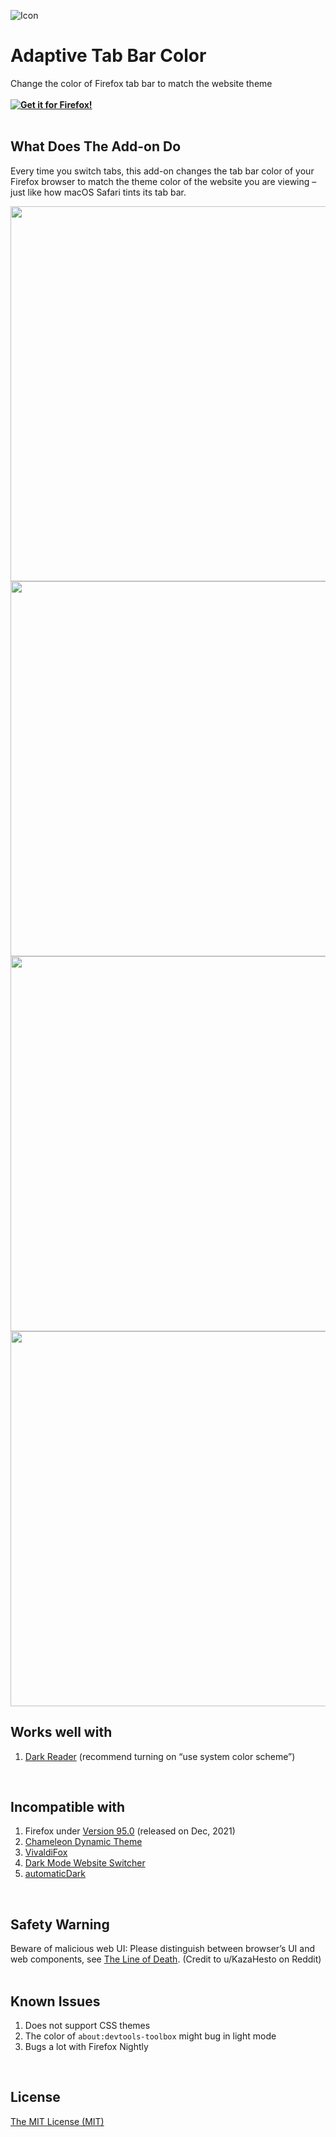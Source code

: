![Icon](https://github.com/YS-Wong/Adaptive-Tab-Bar-Color/blob/main/images/ATBC_128.png)
# Adaptive Tab Bar Color
Change the color of Firefox tab bar to match the website theme  
<br>
**[![Get it for Firefox!](https://addons.cdn.mozilla.net/static/img/addons-buttons/AMO-button_1.png)](https://addons.mozilla.org/firefox/addon/adaptive-tab-bar-color/?utm_source=github.com&utm_medium=git&utm_content=download-button&campaign=github)**  
<br>

## What Does The Add-on Do
Every time you switch tabs, this add-on changes the tab bar color of your Firefox browser to match the theme color of the website you are viewing – just like how macOS Safari tints its tab bar.  

<img src="https://github.com/YS-Wong/Adaptive-Tab-Bar-Color/blob/main/pictures/ATBC_showcase_5.jpg" width="600">

<img src="https://github.com/YS-Wong/Adaptive-Tab-Bar-Color/blob/main/pictures/ATBC_showcase_1.jpg" width="600">

<img src="https://github.com/YS-Wong/Adaptive-Tab-Bar-Color/blob/main/pictures/ATBC_showcase_2.jpg" width="600">

<img src="https://github.com/YS-Wong/Adaptive-Tab-Bar-Color/blob/main/pictures/ATBC_showcase_3.jpg" width="600">
<br>

## Works well with

1. <a href="https://addons.mozilla.org/firefox/addon/darkreader/">Dark Reader</a> (recommend turning on “use system color scheme”)  
<br>

## Incompatible with

1. Firefox under <a href="https://www.mozilla.org/en-US/firefox/95.0/releasenotes/">Version 95.0</a> (released on Dec, 2021)  
2. <a href="https://addons.mozilla.org/firefox/addon/chameleon-dynamic-theme-fixed/">Chameleon Dynamic Theme</a>  
3. <a href="https://addons.mozilla.org/firefox/addon/vivaldifox/">VivaldiFox</a>  
4. <a href="https://addons.mozilla.org/firefox/addon/dark-mode-website-switcher/">Dark Mode Website Switcher</a>  
5. <a href="https://addons.mozilla.org/firefox/addon/automatic-dark/">automaticDark</a>  
<br>

## Safety Warning
Beware of malicious web UI: Please distinguish between browser’s UI and web components, see <a href="https://textslashplain.com/2017/01/14/the-line-of-death/">The Line of Death</a>. (Credit to u/KazaHesto on Reddit)  
<br>

## Known Issues  
1. Does not support CSS themes   
2. The color of `about:devtools-toolbox` might bug in light mode  
3. Bugs a lot with Firefox Nightly
<br>

## License
[The MIT License (MIT)](https://github.com/YS-Wong/Adaptive-Tab-Bar-Color/raw/main/LICENSE)  
<br>
